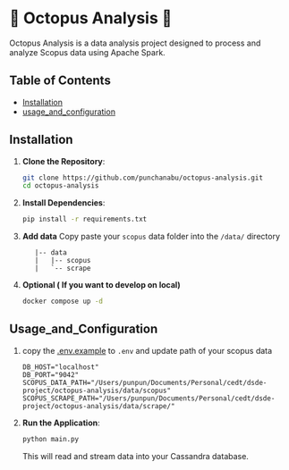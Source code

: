 # 🐙 Octopus Analysis 🐙

Octopus Analysis is a data analysis project designed to process and analyze Scopus data using Apache Spark.

## Table of Contents

- [Installation](#installation)
- [usage_and_configuration](#usage_and_configuration)
## Installation

1. **Clone the Repository**:
   ```bash
   git clone https://github.com/punchanabu/octopus-analysis.git
   cd octopus-analysis
   ```

2. **Install Dependencies**:
   ```bash
   pip install -r requirements.txt
   ```
3. **Add data**
  Copy paste your `scopus` data folder into the `/data/` directory
   ```
      |-- data
      |   |-- scopus
      |   `-- scrape
   ```
4. **Optional ( If you want to develop on local)**
   ```bash
   docker compose up -d
   ```

## Usage_and_Configuration
1. copy the [.env.example](.env.example) to `.env` and update path of your scopus data
   ```
   DB_HOST="localhost"
   DB_PORT="9042"
   SCOPUS_DATA_PATH="/Users/punpun/Documents/Personal/cedt/dsde-project/octopus-analysis/data/scopus"
   SCOPUS_SCRAPE_PATH="/Users/punpun/Documents/Personal/cedt/dsde-project/octopus-analysis/data/scrape/"
   ```

2. **Run the Application**:
   ```bash
   python main.py
   ```
   This will read and stream data into your Cassandra database.
